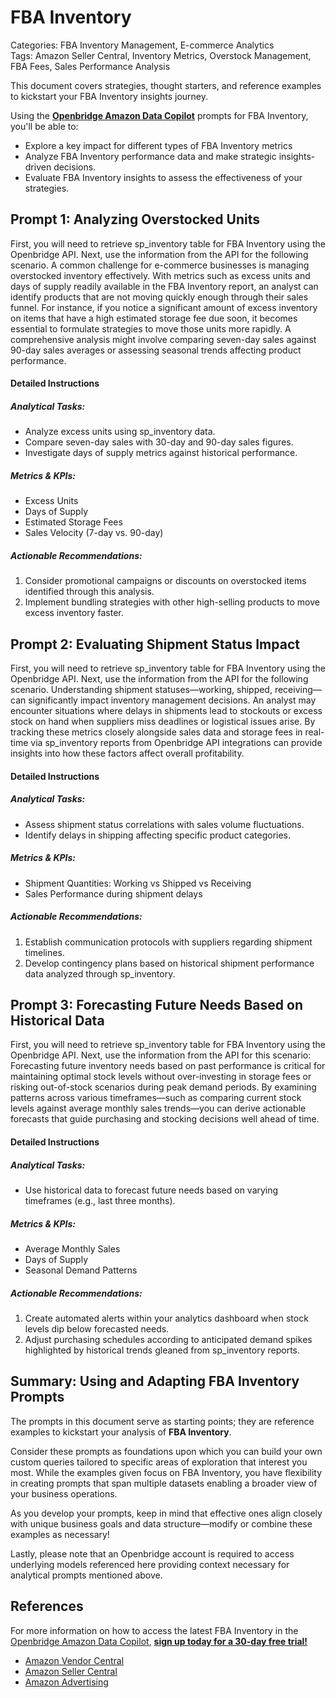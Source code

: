# FBA Inventory

Categories: FBA Inventory Management, E-commerce Analytics  
Tags: Amazon Seller Central, Inventory Metrics, Overstock Management, FBA Fees, Sales Performance Analysis  

This document covers strategies, thought starters, and reference examples to kickstart your FBA Inventory insights journey.

Using the <a href="https://chatgpt.com/g/g-Sg4qP7r3v-openbridge-data-copilot" target="_blank"><strong>Openbridge Amazon Data Copilot</strong></a> prompts for FBA Inventory, you'll be able to:

- Explore a key impact for different types of FBA Inventory metrics
- Analyze FBA Inventory performance data and make strategic insights-driven decisions.
- Evaluate FBA Inventory insights to assess the effectiveness of your strategies.

## Prompt 1: Analyzing Overstocked Units

First, you will need to retrieve sp_inventory table for FBA Inventory using the Openbridge API. Next, use the information from the API for the following scenario. A common challenge for e-commerce businesses is managing overstocked inventory effectively. With metrics such as excess units and days of supply readily available in the FBA Inventory report, an analyst can identify products that are not moving quickly enough through their sales funnel. For instance, if you notice a significant amount of excess inventory on items that have a high estimated storage fee due soon, it becomes essential to formulate strategies to move those units more rapidly. A comprehensive analysis might involve comparing seven-day sales against 90-day sales averages or assessing seasonal trends affecting product performance.

#### Detailed Instructions

##### Analytical Tasks:
- Analyze excess units using sp_inventory data.
- Compare seven-day sales with 30-day and 90-day sales figures.
- Investigate days of supply metrics against historical performance.

##### Metrics & KPIs:
- Excess Units
- Days of Supply
- Estimated Storage Fees
- Sales Velocity (7-day vs. 90-day)

##### Actionable Recommendations:
1. Consider promotional campaigns or discounts on overstocked items identified through this analysis.
2. Implement bundling strategies with other high-selling products to move excess inventory faster.

## Prompt 2: Evaluating Shipment Status Impact

First, you will need to retrieve sp_inventory table for FBA Inventory using the Openbridge API. Next, use the information from the API for the following scenario. Understanding shipment statuses—working, shipped, receiving—can significantly impact inventory management decisions. An analyst may encounter situations where delays in shipments lead to stockouts or excess stock on hand when suppliers miss deadlines or logistical issues arise. By tracking these metrics closely alongside sales data and storage fees in real-time via sp_inventory reports from Openbridge API integrations can provide insights into how these factors affect overall profitability.

#### Detailed Instructions

##### Analytical Tasks:
- Assess shipment status correlations with sales volume fluctuations.
- Identify delays in shipping affecting specific product categories.
  
##### Metrics & KPIs:
- Shipment Quantities: Working vs Shipped vs Receiving
- Sales Performance during shipment delays

##### Actionable Recommendations:
1. Establish communication protocols with suppliers regarding shipment timelines.
2. Develop contingency plans based on historical shipment performance data analyzed through sp_inventory.

## Prompt 3: Forecasting Future Needs Based on Historical Data

First, you will need to retrieve sp_inventory table for FBA Inventory using the Openbridge API. Next, use the information from the API for this scenario: Forecasting future inventory needs based on past performance is critical for maintaining optimal stock levels without over-investing in storage fees or risking out-of-stock scenarios during peak demand periods. By examining patterns across various timeframes—such as comparing current stock levels against average monthly sales trends—you can derive actionable forecasts that guide purchasing and stocking decisions well ahead of time.

#### Detailed Instructions

##### Analytical Tasks:
- Use historical data to forecast future needs based on varying timeframes (e.g., last three months).
  
##### Metrics & KPIs:
- Average Monthly Sales
- Days of Supply
- Seasonal Demand Patterns
  
##### Actionable Recommendations:
1. Create automated alerts within your analytics dashboard when stock levels dip below forecasted needs.
2. Adjust purchasing schedules according to anticipated demand spikes highlighted by historical trends gleaned from sp_inventory reports.

## Summary: Using and Adapting FBA Inventory Prompts
The prompts in this document serve as starting points; they are reference examples to kickstart your analysis of **FBA Inventory**.

Consider these prompts as foundations upon which you can build your own custom queries tailored to specific areas of exploration that interest you most. While the examples given focus on FBA Inventory, you have flexibility in creating prompts that span multiple datasets enabling a broader view of your business operations.

As you develop your prompts, keep in mind that effective ones align closely with unique business goals and data structure—modify or combine these examples as necessary!

Lastly, please note that an Openbridge account is required to access underlying models referenced here providing context necessary for analytical prompts mentioned above.

## References   
For more information on how to access the latest FBA Inventory in the <a href="https://chatgpt.com/g/g-Sg4qP7r3v-openbridge-data-copilot" target="_blank">Openbridge Amazon Data Copilot</a>, <a href="https://openbridge.com" target="_blank"><strong>sign up today for a 30-day free trial!</strong></a>

<ul>
<li><a href="https://www.openbridge.com/amazon-vendor-central/" target="_blank">Amazon Vendor Central</a></li>
<li><a href="https://www.openbridge.com/amazon-selling-partner/" target="_blank">Amazon Seller Central</a></li>
<li><a href="https://www.openbridge.com/amazon-advertising/" target="_blank">Amazon Advertising</a></li>
</ul>